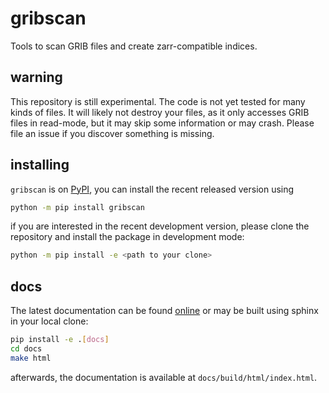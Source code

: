# gribscan

Tools to scan GRIB files and create zarr-compatible indices.

## warning

This repository is still experimental. The code is not yet tested for many kinds of files. It will likely not destroy your files, as it only accesses GRIB files in read-mode, but it may skip some information or may crash. Please file an issue if you discover something is missing.

## installing

`gribscan` is on [PyPI](http://pypi.org/project/gribscan/), you can install the recent released version using

```bash
python -m pip install gribscan
```

if you are interested in the recent development version, please clone the repository and install the package in development mode:

```bash
python -m pip install -e <path to your clone>
```

## docs

The latest documentation can be found [online](https://gribscan.readthedocs.io) or may be built using sphinx in your local clone:

```bash
pip install -e .[docs]
cd docs
make html
```

afterwards, the documentation is available at `docs/build/html/index.html`.
